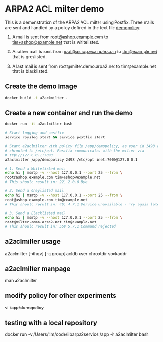 # ARPA2 ACL milter demo

This is a demonstration of the ARPA2 ACL milter using Postfix. Three mails are
sent and handled by a policy defined in the text file [demopolicy]:

1. A mail is sent from root@ashop.example.com to tim+ashop@example.net that is
whitelisted.

2. Another mail is sent from root@ashop.example.com to tim@example.net that is
greylisted.

3. A last mail is sent from root@milter.demo.arpa2.net to tim@example.net that
is blacklisted.


## Create the demo image
```sh
docker build -t a2aclmilter .
```

## Create a new container and run the demo
```sh
docker run -it a2aclmilter bash

# Start logging and postfix
service rsyslog start && service postfix start

# Start a2aclmilter with policy file /app/demopolicy, as user id 2498 and
# chrooted to /etc/opt. Postfix communicates with the milter via
# tcp://127.0.0.1:7000
a2aclmilter /app/demopolicy 2498 /etc/opt inet:7000@127.0.0.1

# 1. Send a Whitelisted mail
echo hi | msmtp -v --host 127.0.0.1 --port 25 --from \
root@ashop.example.com tim+ashop@example.net
# This should result in: 221 2.0.0 Bye

# 2. Send a Greylisted mail
echo hi | msmtp -v --host 127.0.0.1 --port 25 --from \
root@ashop.example.com tim@example.net
# This should result in: 451 4.7.1 Service unavailable - try again later

# 3. Send a Blacklisted mail
echo hi | msmtp -v --host 127.0.0.1 --port 25 --from \
root@milter.demo.arpa2.net tim@example.net
# This should result in: 550 5.7.1 Command rejected
```

## a2aclmilter usage
a2aclmilter [-dhqv] [-g group] acldb user chrootdir sockaddr

## a2aclmilter manpage
man a2aclmilter

## modify policy for other experiments
vi /app/demopolicy

## testing with a local repository
docker run -v /Users/tim/code/libarpa2service:/app -it a2aclmilter bash

[demopolicy]: ./demopolicy
